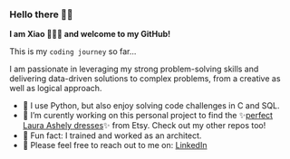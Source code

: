 ### Hello there 👋🏼 
**I am Xiao 👩🏻‍💻 and welcome to my GitHub!**

This is my `coding journey` so far...

I am passionate in leveraging my strong problem-solving skills and delivering data-driven solutions to complex problems, from a creative as well as logical approach.

- 🌱 I use Python, but also enjoy solving code challenges in C and SQL.
- 🍳 I’m curently working on this personal project to find the ✨[perfect Laura Ashely dresses](https://github.com/xiaoella/find_my_laura_ashley)✨ from Etsy. Check out my other repos too!
- 📐 Fun fact: I trained and worked as an architect.
- 🤝 Please feel free to reach out to me on: [LinkedIn](https://www.linkedin.com/in/xiao-ella-ma/)
